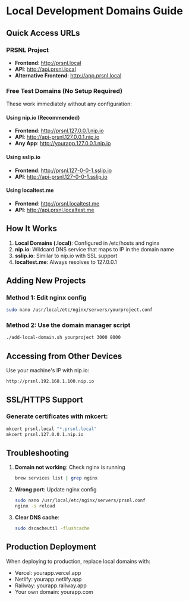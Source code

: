 # Local Development Domains Guide

## Quick Access URLs

### PRSNL Project
- **Frontend**: http://prsnl.local
- **API**: http://api.prsnl.local
- **Alternative Frontend**: http://app.prsnl.local

### Free Test Domains (No Setup Required)
These work immediately without any configuration:

#### Using nip.io (Recommended)
- **Frontend**: http://prsnl.127.0.0.1.nip.io
- **API**: http://api-prsnl.127.0.0.1.nip.io
- **Any App**: http://yourapp.127.0.0.1.nip.io

#### Using sslip.io
- **Frontend**: http://prsnl.127-0-0-1.sslip.io
- **API**: http://api-prsnl.127-0-0-1.sslip.io

#### Using localtest.me
- **Frontend**: http://prsnl.localtest.me
- **API**: http://api.prsnl.localtest.me

## How It Works

1. **Local Domains (.local)**: Configured in /etc/hosts and nginx
2. **nip.io**: Wildcard DNS service that maps to IP in the domain name
3. **sslip.io**: Similar to nip.io with SSL support
4. **localtest.me**: Always resolves to 127.0.0.1

## Adding New Projects

### Method 1: Edit nginx config
```bash
sudo nano /usr/local/etc/nginx/servers/yourproject.conf
```

### Method 2: Use the domain manager script
```bash
./add-local-domain.sh yourproject 3000 8000
```

## Accessing from Other Devices

Use your machine's IP with nip.io:
```
http://prsnl.192.168.1.100.nip.io
```

## SSL/HTTPS Support

### Generate certificates with mkcert:
```bash
mkcert prsnl.local "*.prsnl.local"
mkcert prsnl.127.0.0.1.nip.io
```

## Troubleshooting

1. **Domain not working**: Check nginx is running
   ```bash
   brew services list | grep nginx
   ```

2. **Wrong port**: Update nginx config
   ```bash
   sudo nano /usr/local/etc/nginx/servers/prsnl.conf
   nginx -s reload
   ```

3. **Clear DNS cache**:
   ```bash
   sudo dscacheutil -flushcache
   ```

## Production Deployment

When deploying to production, replace local domains with:
- Vercel: yourapp.vercel.app
- Netlify: yourapp.netlify.app
- Railway: yourapp.railway.app
- Your own domain: yourapp.com